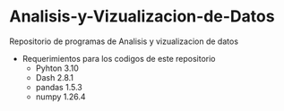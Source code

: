# Analisis-y-Vizualizacion-de-Datos
Repositorio de programas de Analisis y vizualizacion de datos 

- Requerimientos para los codigos de este repositorio
    - Pyhton 3.10
    - Dash 2.8.1
    - pandas 1.5.3
    - numpy 1.26.4
    
